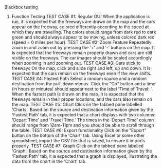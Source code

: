 Blackbox testing

1. Function Testing
	TEST CASE #1: Regular GUI
		When the application is run, it is expected that the freeways are drawn on the map and the cars appear on the freeway, colored differently according to the speed at which they are travelling.  The colors should range from dark red to dark green and should always appear to be moving, unless colored dark red (speed = 0 miles per hour).
	TEST CASE #2: Zoom Feature
		Repeatedly zoom in and zoom out by pressing the '+' and '-' buttons on the map.  It is expected that the freeways remain properly drawn and cars are still visible on the freeways.  The car images should be scaled accordingly when zooming in and zooming out. 
	TEST CASE #3: Cars stick to freeways
		On the map, click and slide right and left, up and down.  It is expected that the cars remain on the freeways even if the view shifts.
	TEST CASE #4: Fastest Path
		Select a random source and a random destination from the pull-down menus.  Click the "Go" button and a time (in hours or minutes) should appear next to the label 'Time of Travel: '.  When the fastest path is drawn on the map, it is expected that the freeways remain in their proper locations, and the cars also remain on the map. 
	TEST CASE #5: Chart
		Click on the tabbed pane labelled 'Charts.'  Based on the source and destination information given by the 'Fastest Path' tab, it is expected that a chart displays with two columns: 'Depart Time' and 'Travel Time.'  The times in the 'Depart Time' column should range from 12am-11pm and you should be able to scroll through the table.
	TEST CASE #6: Export functionality
		Click on the "Export" button on the bottom of the 'Chart' tab.  Using Excel or some other spreadsheet, import the CSV file that is saved, to ensure it imports properly.
	TEST CASE #7: Graph
		Click on the tabbed pane labelled 'Graph'.  Based on the source and destination information given by the 'Fastest Path' tab, it is expected that a graph is displayed, illustrating the data from the chart in the 'Chart' tab. 
	
